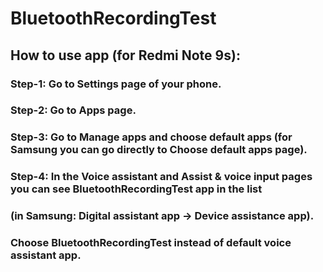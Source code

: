 # BluetoothRecordingTest
## How to use app (for Redmi Note 9s):
### Step-1: Go to Settings page of your phone.
### Step-2: Go to Apps page. 
### Step-3: Go to Manage apps and choose default apps (for Samsung you can go directly to Choose default apps page).
### Step-4: In the Voice assistant and Assist & voice input pages you can see BluetoothRecordingTest app in the list 
### (in Samsung: Digital assistant app -> Device assistance app). 
### Choose BluetoothRecordingTest instead of default voice assistant app.

